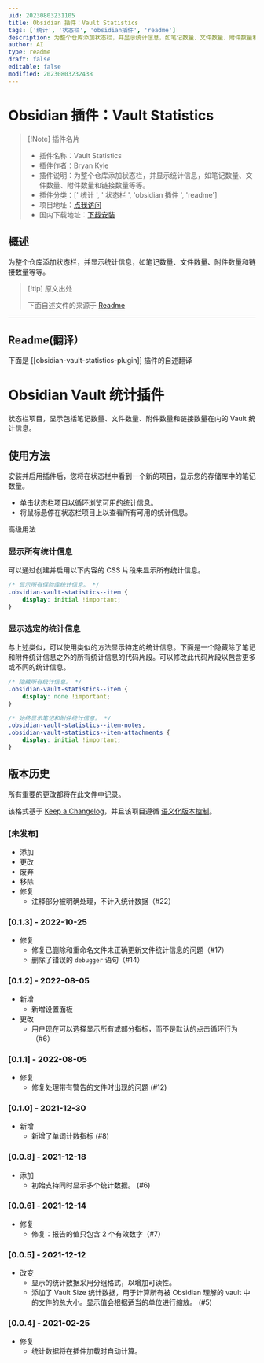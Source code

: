 ```yaml
---
uid: 20230803231105
title: Obsidian 插件：Vault Statistics
tags: ['统计', '状态栏', 'obsidian插件', 'readme']
description: 为整个仓库添加状态栏，并显示统计信息，如笔记数量、文件数量、附件数量和链接数量等等。
author: AI
type: readme
draft: false
editable: false
modified: 20230803232438
---
```


# Obsidian 插件：Vault Statistics

> [!Note] 插件名片
> - 插件名称：Vault Statistics
> - 插件作者：Bryan Kyle
> - 插件说明：为整个仓库添加状态栏，并显示统计信息，如笔记数量、文件数量、附件数量和链接数量等等。
> - 插件分类：[' 统计 ', ' 状态栏 ', 'obsidian 插件 ', 'readme']
> - 项目地址：[点我访问](https://github.com/bkyle/obsidian-vault-statistics-plugin)
> - 国内下载地址：[下载安装](https://pkmer.cn/products/plugin/pluginMarket/?obsidian-vault-statistics-plugin)

## 概述

为整个仓库添加状态栏，并显示统计信息，如笔记数量、文件数量、附件数量和链接数量等等。

> [!tip] 原文出处
>
>下面自述文件的来源于 [Readme](https://ghproxy.net/https://raw.githubusercontent.com/bkyle/obsidian-vault-statistics-plugin/master/README.md)
>

---

## Readme(翻译）

下面是 [[obsidian-vault-statistics-plugin]] 插件的自述翻译

# Obsidian Vault 统计插件

状态栏项目，显示包括笔记数量、文件数量、附件数量和链接数量在内的 Vault 统计信息。

## 使用方法

安装并启用插件后，您将在状态栏中看到一个新的项目，显示您的存储库中的笔记数量。

- 单击状态栏项目以循环浏览可用的统计信息。
- 将鼠标悬停在状态栏项目上以查看所有可用的统计信息。

高级用法

### 显示所有统计信息

可以通过创建并启用以下内容的 CSS 片段来显示所有统计信息。

```css
/* 显示所有保险库统计信息。 */
.obsidian-vault-statistics--item {
    display: initial !important;
}
```

### 显示选定的统计信息

与上述类似，可以使用类似的方法显示特定的统计信息。下面是一个隐藏除了笔记和附件统计信息之外的所有统计信息的代码片段。可以修改此代码片段以包含更多或不同的统计信息。

``` css
/* 隐藏所有统计信息。 */
.obsidian-vault-statistics--item {
    display: none !important;
}

/* 始终显示笔记和附件统计信息。 */
.obsidian-vault-statistics--item-notes,
.obsidian-vault-statistics--item-attachments {
    display: initial !important;
}
```

## 版本历史

所有重要的更改都将在此文件中记录。

该格式基于 [Keep a Changelog](https://keepachangelog.com/en/1.0.0/)，并且该项目遵循 [语义化版本控制](https://semver.org/spec/v2.0.0.html)。

### [未发布]

- 添加
- 更改
- 废弃
- 移除
- 修复
  - 注释部分被明确处理，不计入统计数据（#22）

### [0.1.3] - 2022-10-25

- 修复
  - 修复已删除和重命名文件未正确更新文件统计信息的问题（#17）
  - 删除了错误的 `debugger` 语句（#14）

### [0.1.2] - 2022-08-05

- 新增
  - 新增设置面板
- 更改
  - 用户现在可以选择显示所有或部分指标，而不是默认的点击循环行为（#6）

### [0.1.1] - 2022-08-05

- 修复
  - 修复处理带有警告的文件时出现的问题 (#12)

### [0.1.0] - 2021-12-30

- 新增
  - 新增了单词计数指标 (#8)

### [0.0.8] - 2021-12-18

- 添加
  - 初始支持同时显示多个统计数据。 (#6)

### [0.0.6] - 2021-12-14

- 修复
  - 修复：报告的值只包含 2 个有效数字（#7）

### [0.0.5] - 2021-12-12

- 改变
  - 显示的统计数据采用分组格式，以增加可读性。
  - 添加了 Vault Size 统计数据，用于计算所有被 Obsidian 理解的 vault 中的文件的总大小。显示值会根据适当的单位进行缩放。 (#5)

### [0.0.4] - 2021-02-25

- 修复
  - 统计数据将在插件加载时自动计算。



